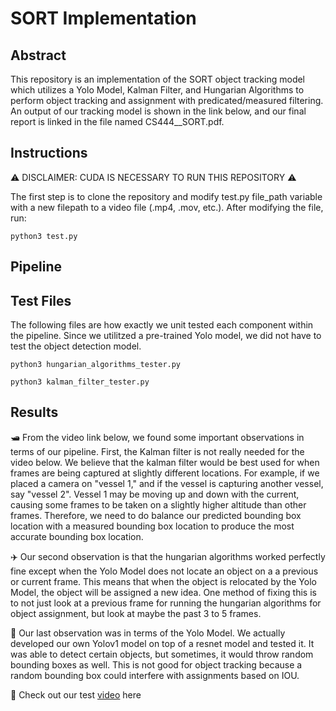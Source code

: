 # SORT Implementation

## Abstract
This repository is an implementation of the SORT object tracking model which utilizes a Yolo Model, Kalman Filter, and Hungarian Algorithms to perform object tracking and assignment with predicated/measured filtering. An output of our tracking model is shown in the link below, and our final report is linked in the file named CS444__SORT.pdf.

## Instructions 

⚠️ DISCLAIMER: CUDA IS NECESSARY TO RUN THIS REPOSITORY ⚠️

The first step is to clone the repository and modify test.py file_path variable with a new filepath to a video file (.mp4, .mov, etc.). After modifying the file, run:
```
python3 test.py
```

## Pipeline

## Test Files

The following files are how exactly we unit tested each component within the pipeline. Since we utilitzed a pre-trained Yolo model, we did not have to test the object detection model.

```
python3 hungarian_algorithms_tester.py
```

```
python3 kalman_filter_tester.py
```

## Results

🛥️ From the video link below, we found some important observations in terms of our pipeline. First, the Kalman filter is not really needed for the video below. We believe that the kalman filter would be best used for when frames are being captured at slightly different locations. For example, if we placed a camera on "vessel 1," and if the vessel is capturing another vessel, say "vessel 2". Vessel 1 may be moving up and down with the current, causing some frames to be taken on a slightly higher altitude than other frames. Therefore, we need to do balance our predicted bounding box location with a measured bounding box location to produce the most accurate bounding box location. 

✈️ Our second observation is that the hungarian algorithms worked perfectly fine except when the Yolo Model does not locate an object on a a previous or current frame. This means that when the object is relocated by the Yolo Model, the object will be assigned a new idea. One method of fixing this is to not just look at a previous frame for running the hungarian algorithms for object assignment, but look at maybe the past 3 to 5 frames. 

🚗 Our last observation was in terms of the Yolo Model. We actually developed our own Yolov1 model on top of a resnet model and tested it. It was able to detect certain objects, but sometimes, it would throw random bounding boxes as well. This is not good for object tracking because a random bounding box could interfere with assignments based on IOU.  

🚀 Check out our test [video](https://drive.google.com/file/d/1YMBSVw7hP-Ys9FJncAQ56dNmT81XtkoR/view?usp=sharing) here
